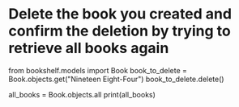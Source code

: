 # Delete the book you created and confirm the deletion by trying to retrieve all books again
from bookshelf.models import Book
book_to_delete = Book.objects.get("Nineteen Eight-Four")
book_to_delete.delete()

all_books = Book.objects.all
print(all_books)
